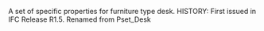 A set of specific properties for furniture type desk. HISTORY: First issued in IFC Release R1.5. Renamed from Pset_Desk